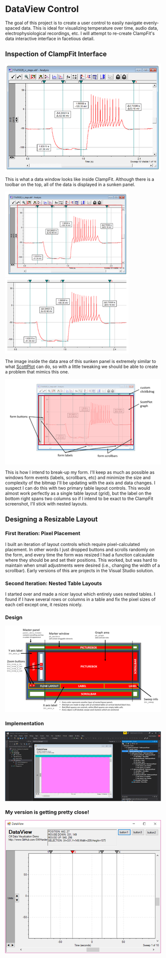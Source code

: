 # DataView Control

The goal of this project is to create a user control to easily navigate evenly-spaced data. This is ideal for visualizing temperature over time, audio data, electrophysiological recordings, etc. I will attempt to re-create ClampFit's data interactive interface in facetious detail.

## Inspection of ClampFit Interface

![](clampfit2.png)

This is what a data window looks like inside ClampFit. Although there is a toolbar on the top, all of the data is displayed in a sunken panel. 

<img src="clampfit-needs-graphing.png" width="400"><img src="clampfit-graph.png" width="400">

The image inside the data area of this sunken panel is extremely similar to what [ScottPlot](https://github.com/swharden/ScottPlot) can do, so with a little tweaking we should be able to create a problem that mimics this one. 

<img src="plan.PNG">

This is how I intend to break-up my form. I'll keep as much as possible as windows form events (labels, scrollbars, etc) and minimize the size and complexity of the bitmap I'll be updating with the axis and data changes. I suspect I can do this with two primary table layout controls. This would almost work perfectly as a single table layout (grid), but the label on the bottom right spans two columns so if I intend to be exact to the ClampFit screenshot, I'll stick with nested layouts.

## Designing a Resizable Layout

### First Iteration: Pixel Placement
I built an iteration of layout controls which require pixel-calculated placement. In other words I just dropped buttons and scrolls randomly on the form, and every time the form was resized I had a function calcaulate where they should be and set their positions. This worked, but was hard to maintain when small adjustments were desired (i.e., changing the width of a scrollbar). Early versions of this are projects in the Visual Studio solution.

### Second Iteration: Nested Table Layouts
I started over and made a nicer layout which entirely uses nested tables. I found if I have several rows or columns in a table and fix the pixel sizes of each cell except one, it resizes nicely.

### Design
![](layout.PNG)

### Implementation
![](layout2.PNG)

### My version is getting pretty close!
<img src="screenshot.png">
